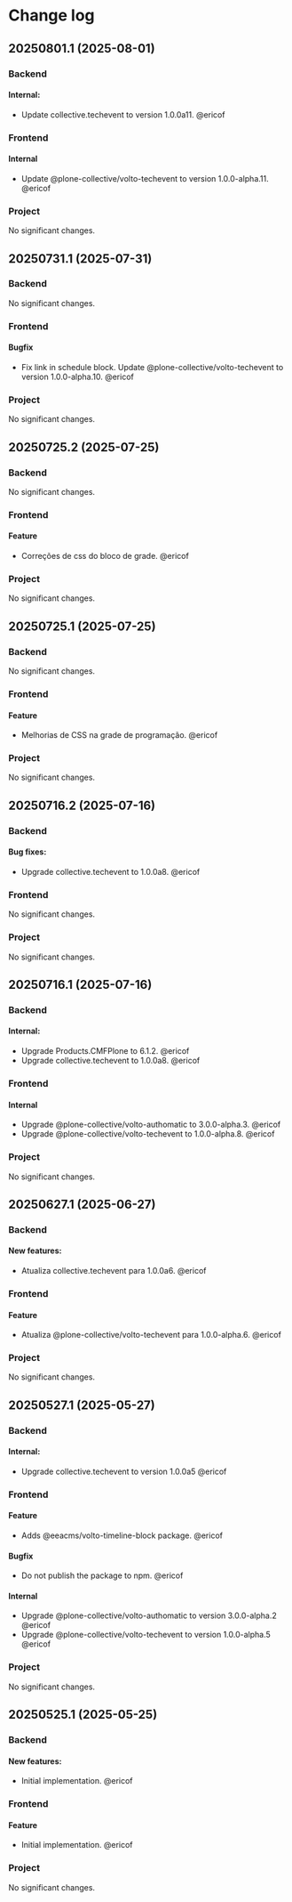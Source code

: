 # Change log

<!-- You should *NOT* be adding new change log entries to this file.
     You should create a file in the news directory instead.
     For helpful instructions, please see:
     https://6.docs.plone.org/contributing/index.html#contributing-change-log-label
-->

<!-- towncrier release notes start -->
## 20250801.1 (2025-08-01)

### Backend


#### Internal:

- Update collective.techevent to version 1.0.0a11. @ericof 



### Frontend

#### Internal

- Update @plone-collective/volto-techevent to version 1.0.0-alpha.11. @ericof 



### Project

No significant changes.




## 20250731.1 (2025-07-31)

### Backend

No significant changes.




### Frontend

#### Bugfix

- Fix link in schedule block. Update @plone-collective/volto-techevent to version 1.0.0-alpha.10. @ericof 



### Project

No significant changes.




## 20250725.2 (2025-07-25)

### Backend

No significant changes.




### Frontend

#### Feature

- Correções de css do bloco de grade. @ericof 



### Project

No significant changes.




## 20250725.1 (2025-07-25)

### Backend

No significant changes.




### Frontend

#### Feature

- Melhorias de CSS na grade de programação. @ericof 



### Project

No significant changes.




## 20250716.2 (2025-07-16)

### Backend


#### Bug fixes:

- Upgrade collective.techevent to 1.0.0a8. @ericof 



### Frontend

No significant changes.


### Project

No significant changes.




## 20250716.1 (2025-07-16)

### Backend


#### Internal:

- Upgrade Products.CMFPlone to 6.1.2. @ericof 
- Upgrade collective.techevent to 1.0.0a8. @ericof 



### Frontend

#### Internal

- Upgrade @plone-collective/volto-authomatic to 3.0.0-alpha.3. @ericof 
- Upgrade @plone-collective/volto-techevent to 1.0.0-alpha.8. @ericof 



### Project

No significant changes.




## 20250627.1 (2025-06-27)

### Backend


#### New features:

- Atualiza collective.techevent para 1.0.0a6. @ericof 



### Frontend

#### Feature

- Atualiza @plone-collective/volto-techevent para 1.0.0-alpha.6. @ericof 



### Project

No significant changes.




## 20250527.1 (2025-05-27)

### Backend


#### Internal:

- Upgrade collective.techevent to version 1.0.0a5 @ericof 



### Frontend

#### Feature

- Adds @eeacms/volto-timeline-block package. @ericof 

#### Bugfix

- Do not publish the package to npm. @ericof 

#### Internal

- Upgrade @plone-collective/volto-authomatic to version 3.0.0-alpha.2 @ericof 
- Upgrade @plone-collective/volto-techevent to version 1.0.0-alpha.5 @ericof 



### Project

No significant changes.




## 20250525.1 (2025-05-25)

### Backend


#### New features:

- Initial implementation. @ericof 



### Frontend

#### Feature

- Initial implementation. @ericof 



### Project

No significant changes.




